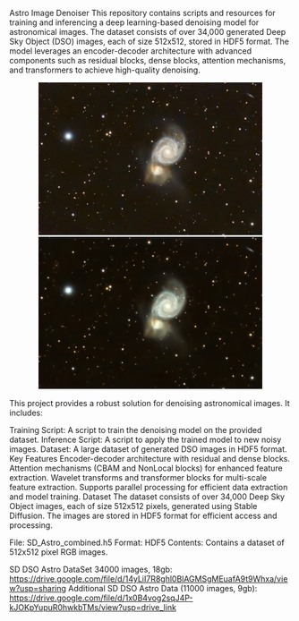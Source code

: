 Astro Image Denoiser
This repository contains scripts and resources for training and inferencing a deep learning-based denoising model for astronomical images. The dataset consists of over 34,000 generated Deep Sky Object (DSO) images, each of size 512x512, stored in HDF5 format. The model leverages an encoder-decoder architecture with advanced components such as residual blocks, dense blocks, attention mechanisms, and transformers to achieve high-quality denoising.

<p align="center">
  <img src="astro8 (1).jpg" alt="Original Image" width="400"/>
  <img src="denoised_astro8 (1).png" alt="Denoised Image" width="400"/>
</p>

This project provides a robust solution for denoising astronomical images. It includes:

Training Script: A script to train the denoising model on the provided dataset.
Inference Script: A script to apply the trained model to new noisy images.
Dataset: A large dataset of generated DSO images in HDF5 format.
Key Features
Encoder-decoder architecture with residual and dense blocks.
Attention mechanisms (CBAM and NonLocal blocks) for enhanced feature extraction.
Wavelet transforms and transformer blocks for multi-scale feature extraction.
Supports parallel processing for efficient data extraction and model training.
Dataset
The dataset consists of over 34,000 Deep Sky Object images, each of size 512x512 pixels, generated using Stable Diffusion. The images are stored in HDF5 format for efficient access and processing.

File: SD_Astro_combined.h5
Format: HDF5
Contents: Contains a dataset of 512x512 pixel RGB images.

SD DSO Astro DataSet 34000 images, 18gb: https://drive.google.com/file/d/14yLiI7R8ghl0BlAGMSgMEuafA9t9Whxa/view?usp=sharing
Additional SD DSO Astro Data (11000 images, 9gb): https://drive.google.com/file/d/1x0B4vog2sqJ4P-kJOKpYupuR0hwkbTMs/view?usp=drive_link
